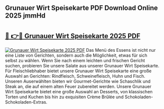 ## Grunauer Wirt Speisekarte PDF Download Online 2025 jmmHd

# <h2><a href="http://gccl59.nevu.top/?p=Grunauer+Wirt+Speisekarte">🔗 👉🔴 Grunauer Wirt Speisekarte 2025 PDF</a></h2>

[![Grunauer Wirt Speisekarte 2025 PDF](https://i.imgur.com/dBaPXMq.png)](http://gccl59.nevu.top/?p=Grunauer+Wirt+Speisekarte)
Das Menü des Essens ist nicht nur eine Liste von Gerichten, sondern auch die Möglichkeit, etwas für sich selbst zu wählen. Wenn Sie nach einem leichten und frischen Gericht suchen, probieren Sie unsere Salate aus unserer Grunauer Wirt Speisekarte. Für Fleischliebhaber bietet unsere Grunauer Wirt Speisekarte eine große Auswahl an Gerichten: Rindfleisch, Schweinefleisch, Huhn und Fisch. Unseren Auserwählten bieten wir Gourmet-Gerichte wie Schaschlik und Steak an, die auf einem alten Feuer zubereitet werden. Unsere Grunauer Wirt Speisekarte bietet eine große Auswahl an Desserts, von klassischen Torten und Kuchen bis hin zu exquisiten Crème Brûlée und Schokoladen-Schokoladen-Extras.
